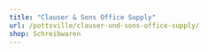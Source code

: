 ```yaml
---
title: "Clauser & Sons Office Supply"
url: /pottsville/clauser-und-sons-office-supply/
shop: Schreibwaren
---
```

